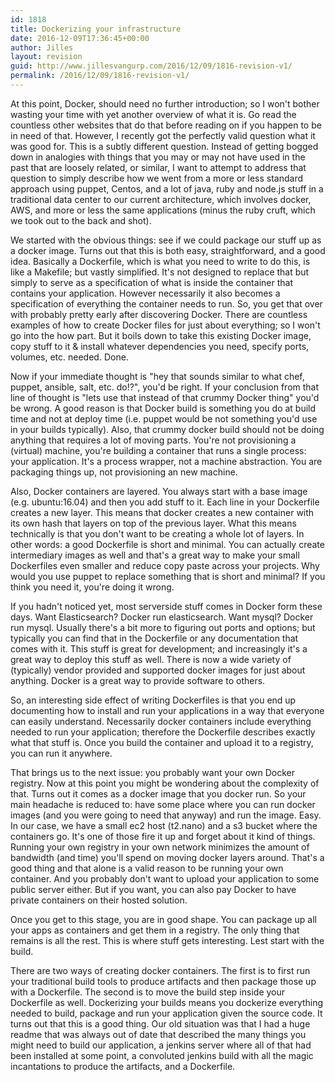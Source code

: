 ```yaml
---
id: 1818
title: Dockerizing your infrastructure
date: 2016-12-09T17:36:45+00:00
author: Jilles
layout: revision
guid: http://www.jillesvangurp.com/2016/12/09/1816-revision-v1/
permalink: /2016/12/09/1816-revision-v1/
---
```

At this point, Docker, should need no further introduction; so I won't bother wasting your time with yet another overview of what it is. Go read the countless other websites that do that before reading on if you happen to be in need of that. However, I recently got the perfectly valid question what it was good for. This is a subtly different question. Instead of getting bogged down in analogies with things that you may or may not have used in the past that are loosely related, or similar, I want to attempt to address that question to simply describe how we went from a more or less standard approach using puppet, Centos, and a lot of java, ruby and node.js stuff in a traditional data center to our current architecture, which involves docker, AWS, and more or less the same applications (minus the ruby cruft, which we took out to the back and shot).

We started with the obvious things: see if we could package our stuff up as a docker image. Turns out that this is both easy, straightforward, and a good idea. Basically a Dockerfile, which is what you need to write to do this, is like a Makefile; but vastly simplified. It's not designed to replace that but simply to serve as a specification of what is inside the container that contains your application. However necessarily it also becomes a specification of everything the container needs to run. So, you get that over with probably pretty early after discovering Docker. There are countless examples of how to create Docker files for just about everything; so I won't go into the how part. But it boils down to take this existing Docker image, copy stuff to it & install whatever dependencies you need, specify ports, volumes, etc. needed. Done. 

Now if your immediate thought is "hey that sounds similar to what chef, puppet, ansible, salt, etc. do!?", you'd be right. If your conclusion from that line of thought is "lets use that instead of that crummy Docker thing" you'd be wrong. A good reason is that Docker build is something you do at build time and not at deploy time (i.e. puppet would be not something you'd use in your builds typically). Also, that crummy docker build should not be doing anything that requires a lot of moving parts. You're not provisioning a (virtual) machine, you're building a container that runs a single process: your application. It's a process wrapper, not a machine abstraction. You are packaging things up, not provisioning an new machine.

Also, Docker containers are layered. You always start with a base image (e.g. ubuntu:16.04) and then you add stuff to it. Each line in your Dockerfile creates a new layer. This means that docker creates a new container with its own hash that layers on top of the previous layer. What this means technically is that you don't want to be creating a whole lot of layers. In other words: a good Dockerfile is short and minimal. You can actually create intermediary images as well and that's a great way to make your small Dockerfiles even smaller and reduce copy paste across your projects. Why would you use puppet to replace something that is short and minimal? If you think you need it, you're doing it wrong.

If you hadn't noticed yet, most serverside stuff comes in Docker form these days. Want Elasticsearch? Docker run elasticsearch. Want mysql? Docker run mysql. Usually there's a bit more to figuring out ports and options; but typically you can find that in the Dockerfile or any documentation that comes with it. This stuff is great for development; and increasingly it's a great way to deploy this stuff as well. There is now a wide variety of (typically) vendor provided and supported docker images for just about anything. Docker is a great way to provide software to others.

So, an interesting side effect of writing Dockerfiles is that you end up documenting how to install and run your applications in a way that everyone can easily understand. Necessarily docker containers include everything needed to run your application; therefore the Dockerfile describes exactly what that stuff is. Once you build the container and upload it to a registry, you can run it anywhere. 

That brings us to the next issue: you probably want your own Docker registry. Now at this point you might be wondering about the complexity of that. Turns out it comes as a docker image that you docker run. So your main headache is reduced to: have some place where you can run docker images (and you were going to need that anyway) and run the image. Easy. In our case, we have a small ec2 host (t2.nano) and a s3 bucket where the containers go. It's one of those fire it up and forget about it kind of things. Running your own registry in your own network minimizes the amount of bandwidth (and time) you'll spend on moving docker layers around. That's a good thing and that alone is a valid reason to be running your own container. And you probably don't want to upload your application to some public server either. But if you want, you can also pay Docker to have private containers on their hosted solution.

Once you get to this stage, you are in good shape. You can package up all your apps as containers and get them in a registry. The only thing that remains is all the rest. This is where stuff gets interesting. Lest start with the build.

There are two ways of creating docker containers. The first is to first run your traditional build tools to produce artifacts and then package those up with a Dockerfile. The second is to move the build step inside your Dockerfile as well. Dockerizing your builds means you dockerize everything needed to build, package and run your application given the source code. It turns out that this is a good thing. Our old situation was that I had a huge readme that was always out of date that described the many things you might need to build our application, a jenkins server where all of that had been installed at some point, a convoluted jenkins build with all the magic incantations to produce the artifacts, and a Dockerfile. 





 

  